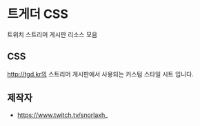 # 트게더 CSS
트위치 스트리머 게시판 리소스 모음

## CSS
http://tgd.kr의 스트리머 게시판에서 사용되는 커스텀 스타일 시트 입니다.

## 제작자
* https://www.twitch.tv/snorlaxh_